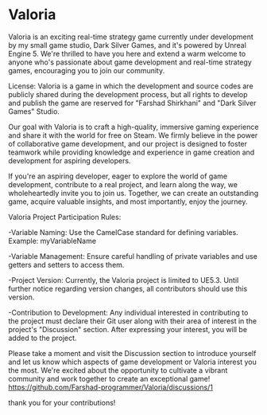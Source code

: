 # Valoria
Valoria is an exciting real-time strategy game currently under development by my small game studio, Dark Silver Games, and it's powered by Unreal Engine 5. We're thrilled to have you here and extend a warm welcome to anyone who's passionate about game development and real-time strategy games, encouraging you to join our community.

License: Valoria is a game in which the development and source codes are publicly shared during the development process, but all rights to develop and publish the game are reserved for "Farshad Shirkhani" and "Dark Silver Games" Studio.

Our goal with Valoria is to craft a high-quality, immersive gaming experience and share it with the world for free on Steam. We firmly believe in the power of collaborative game development, and our project is designed to foster teamwork while providing knowledge and experience in game creation and development for aspiring developers.

If you're an aspiring developer, eager to explore the world of game development, contribute to a real project, and learn along the way, we wholeheartedly invite you to join us. Together, we can create an outstanding game, acquire valuable insights, and most importantly, enjoy the journey.

Valoria Project Participation Rules:

-Variable Naming:
Use the CamelCase standard for defining variables.
Example: myVariableName

-Variable Management:
Ensure careful handling of private variables and use getters and setters to access them.

-Project Version:
Currently, the Valoria project is limited to UE5.3. Until further notice regarding version changes, all contributors should use this version.

-Contribution to Development:
Any individual interested in contributing to the project must declare their Git user along with their area of interest in the project's "Discussion" section. After expressing your interest, you will be added to the project.


Please take a moment and visit the Discussion section to introduce yourself and let us know which aspects of game development or Valoria interest you the most. We're excited about the opportunity to cultivate a vibrant community and work together to create an exceptional game!
https://github.com/Farshad-programmer/Valoria/discussions/1

thank you for your contributions!


